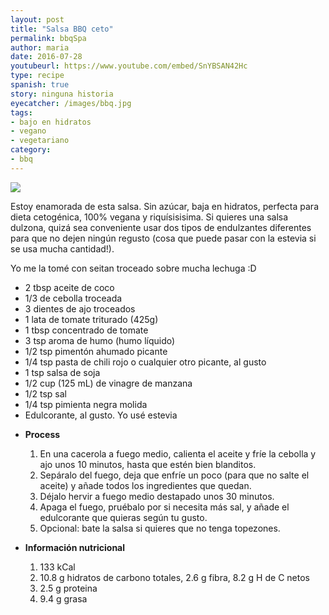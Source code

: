 ```yaml
---
layout: post
title: "Salsa BBQ ceto"
permalink: bbqSpa
author: maria
date: 2016-07-28
youtubeurl: https://www.youtube.com/embed/SnYBSAN42Hc
type: recipe
spanish: true
story: ninguna historia
eyecatcher: /images/bbq.jpg
tags: 
- bajo en hidratos
- vegano
- vegetariano
category:
- bbq
---
```


<img src="https://farm1.staticflickr.com/598/31552506662_14d94c7ca3_o_d.jpg" />

Estoy enamorada de esta salsa. Sin azúcar, baja en hidratos, perfecta para dieta cetogénica, 100% vegana y riquísisisima. Si quieres una salsa dulzona, quizá sea conveniente usar dos tipos de endulzantes diferentes para que no dejen ningún regusto (cosa que puede pasar con la estevia si se usa mucha cantidad!).

Yo me la tomé con seitan troceado sobre mucha lechuga :D 


<ul>
<li>2 tbsp aceite de coco</li>
<li>1/3 de cebolla troceada</li>
<li>3 dientes de ajo troceados</li>
<li>1 lata de tomate triturado (425g)</li>
<li>1 tbsp concentrado de tomate</li>
<li>3 tsp aroma de humo (humo líquido)</li>
<li>1/2 tsp pimentón ahumado picante </li>
<li>1/4 tsp pasta de chili rojo o cualquier otro picante, al gusto</li>
<li>1 tsp salsa de soja</li>
<li>1/2 cup (125 mL) de vinagre de manzana </li>
<li>1/2 tsp sal</li>
<li>1/4 tsp pimienta negra molida</li>
<li>Edulcorante, al gusto. Yo usé estevia</li>
</ul>

* **Process**
  1. En una cacerola a fuego medio, calienta el aceite y fríe la cebolla y ajo unos 10 minutos, hasta que estén bien blanditos.
  2. Sepáralo del fuego, deja que enfríe un poco (para que no salte el aceite) y añade todos los ingredientes que quedan.
  3. Déjalo hervir a fuego medio destapado unos 30 minutos.
  4. Apaga el fuego, pruébalo por si necesita más sal, y añade el edulcorante que quieras según tu gusto.
  5. Opcional: bate la salsa si quieres que no tenga topezones.

* **Información nutricional**
  1. 133 kCal
  2. 10.8 g hidratos de carbono totales, 2.6 g fibra, 8.2 g H de C netos
  3. 2.5 g proteina
  4. 9.4 g grasa
